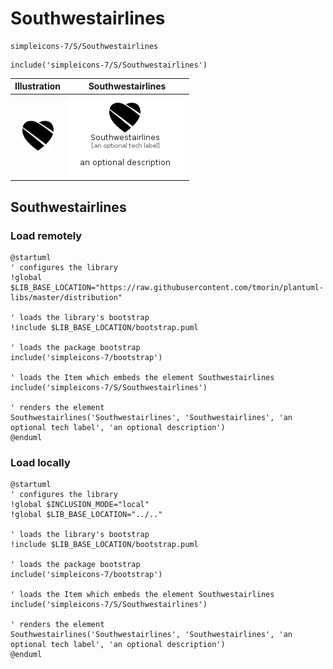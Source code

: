 # Southwestairlines


```text
simpleicons-7/S/Southwestairlines
```

```text
include('simpleicons-7/S/Southwestairlines')
```



| Illustration | Southwestairlines |
| :---: | :---: |
| ![illustration for Illustration](../../simpleicons-7/S/Southwestairlines.png) | ![illustration for Southwestairlines](../../simpleicons-7/S/Southwestairlines.Local.png) |




## Southwestairlines

### Load remotely
```plantuml
@startuml
' configures the library
!global $LIB_BASE_LOCATION="https://raw.githubusercontent.com/tmorin/plantuml-libs/master/distribution"

' loads the library's bootstrap
!include $LIB_BASE_LOCATION/bootstrap.puml

' loads the package bootstrap
include('simpleicons-7/bootstrap')

' loads the Item which embeds the element Southwestairlines
include('simpleicons-7/S/Southwestairlines')

' renders the element
Southwestairlines('Southwestairlines', 'Southwestairlines', 'an optional tech label', 'an optional description')
@enduml
```

### Load locally
```plantuml
@startuml
' configures the library
!global $INCLUSION_MODE="local"
!global $LIB_BASE_LOCATION="../.."

' loads the library's bootstrap
!include $LIB_BASE_LOCATION/bootstrap.puml

' loads the package bootstrap
include('simpleicons-7/bootstrap')

' loads the Item which embeds the element Southwestairlines
include('simpleicons-7/S/Southwestairlines')

' renders the element
Southwestairlines('Southwestairlines', 'Southwestairlines', 'an optional tech label', 'an optional description')
@enduml
```

